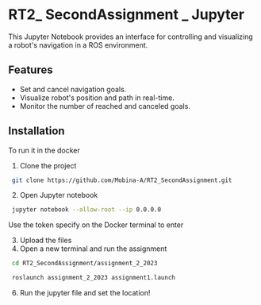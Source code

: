 # RT2_ SecondAssignment _ Jupyter

This Jupyter Notebook provides an interface for controlling and visualizing a robot's navigation in a ROS environment.

## Features

* Set and cancel navigation goals.
* Visualize robot's position and path in real-time.
* Monitor the number of reached and canceled goals.

## Installation

To run it in the docker
1) Clone the project
```bash
 git clone https://github.com/Mobina-A/RT2_SecondAssignment.git
```
2) Open Jupyter notebook
```bash
 jupyter notebook --allow-root --ip 0.0.0.0
```
Use the token specify on the Docker terminal to enter

3) Upload the files
4) Open a new terminal and run the assignment

```bash
 cd RT2_SecondAssignment/assignment_2_2023
```
```bash
 roslaunch assignment_2_2023 assignment1.launch
```
6) Run the jupyter file and set the location!






